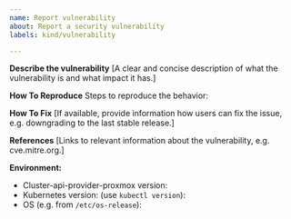 ```yaml
---
name: Report vulnerability
about: Report a security vulnerability
labels: kind/vulnerability

---
```


**Describe the vulnerability**
[A clear and concise description of what the vulnerability is and what impact it has.]

**How To Reproduce**
Steps to reproduce the behavior:

**How To Fix**
[If available, provide information how users can fix the issue, e.g. downgrading to the last stable release.]

**References**
[Links to relevant information about the vulnerability, e.g. cve.mitre.org.]

**Environment:**

- Cluster-api-provider-proxmox version:
- Kubernetes version: (use `kubectl version`):
- OS (e.g. from `/etc/os-release`):